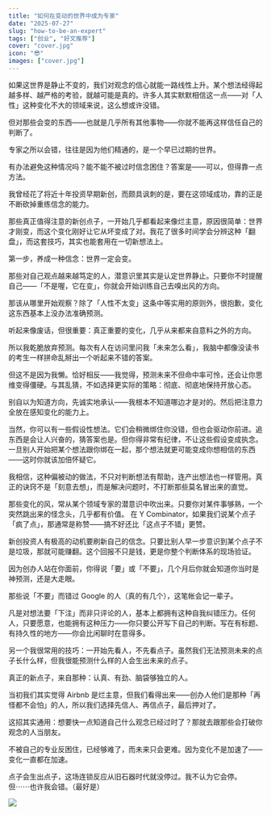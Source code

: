 ```yaml
---
title: "如何在变动的世界中成为专家"
date: "2025-07-27"
slug: "how-to-be-an-expert"
tags: ["创业", "好文推荐"]
cover: "cover.jpg"
icon: "😎"
images: ["cover.jpg"]
---
```

如果这世界是静止不变的，我们对观念的信心就能一路线性上升。某个想法经得起越多样、越严格的考验，就越可能是真的。许多人其实默默相信这一点——对「人性」这种变化不大的领域来说，这么想或许没错。



但对那些会变的东西——也就是几乎所有其他事物——你就不能再这样信任自己的判断了。



专家之所以会错，往往是因为他们精通的，是一个早已过期的世界。



有办法避免这种情况吗？能不能不被过时信念困住？答案是——可以，但得靠一点方法。



我曾经花了将近十年投资早期新创，而颇具讽刺的是，要在这领域成功，靠的正是不断砍掉重练信念的能力。



那些真正值得注意的新创点子，一开始几乎都看起来像烂主意，原因很简单：世界才刚变，而这个变化刚好让它从坏变成了对。我花了很多时间学会分辨这种「翻盘」，而这套技巧，其实也能套用在一切新想法上。



第一步，养成一种信念：世界一定会变。



那些对自己观点越来越笃定的人，潜意识里其实是认定世界静止。只要你不时提醒自己——「不是喔，它在变」，你就会开始训练自己去嗅出风的方向。



那该从哪里开始观察？除了「人性不太变」这条中等实用的原则外，很抱歉，变化这东西基本上没办法准确预测。



听起来像废话，但很重要：真正重要的变化，几乎从来都来自意料之外的方向。



所以我乾脆放弃预测。每次有人在访问里问我「未来怎么看」，我脑中都像没读书的考生一样拼命乱掰出一个听起来不错的答案。



但这不是因为我懒。恰好相反——我觉得，预测未来不但命中率可怜，还会让你思维变得僵硬。与其乱猜，不如选择更实际的策略：彻底、彻底地保持开放心态。



别自以为知道方向，先诚实地承认——我根本不知道哪边才是对的。然后把注意力全放在感知变化的能力上。



当然，你可以有一些假设性想法。它们会稍微绑住你没错，但也会驱动你前进。追东西是会让人兴奋的，猜答案也是。但你得非常有纪律，不让这些假设变成执念。
一旦别人开始把某个想法跟你绑在一起，那个想法就更可能变成你想相信的东西——这时你就该加倍怀疑它。



我相信，这种偏被动的做法，不只对判断想法有帮助，连产出想法也一样管用。真正的诀窍不是「刻意去想」，而是解决问题时，不打断那些莫名冒出来的直觉。



那些变化的风，常从某个领域专家的潜意识中吹出来。只要你对某件事够熟，一个突然跳出来的怪念头，几乎都有价值。
在 Y Combinator，如果我们说某个点子「疯了点」，那通常是称赞——搞不好还比「这点子不错」更赞。



新创投资人有极高的动机要刷新自己的信念。只要比别人早一步意识到某个点子不是垃圾，那就可能赚翻。这个回报不只是钱，更是你整个判断体系的现场验证。



因为创办人站在你面前，你得说「要」或「不要」，几个月后你就会知道你当时是神预测，还是大走眼。



那些说「不要」而错过 Google 的人（真的有几个），这笔帐会记一辈子。



凡是对想法要「下注」而非只评论的人，基本上都拥有这种自我纠错压力。任何人，只要愿意，也能拥有这种压力——你只要公开写下自己的判断。写在有标题、有持久性的地方——你会比闲聊时在意得多。



另一个我很常用的技巧：一开始先看人，不先看点子。虽然我们无法预测未来的点子长什么样，但我很能预测什么样的人会生出未来的点子。



真正的新点子，来自那种：认真、有劲、脑袋够独立的人。



当初我们其实觉得 Airbnb 是烂主意，但我们看得出来——创办人他们是那种「再怪都不会怕」的人，所以我们选择先信人、再信点子，最后押对了。



这招其实通用：想要快一点知道自己什么观念已经过时了？那就去跟那些会打破你观念的人当朋友。



不被自己的专业反困住，已经够难了，而未来只会更难。因为变化不是加速了——变化一直都在加速。



点子会生出点子，这场连锁反应从旧石器时代就没停过。我不认为它会停。
但⋯⋯也许我会错。（最好是）




![](https://prod-files-secure.s3.us-west-2.amazonaws.com/112d0858-5090-4d34-a606-b75eb8d65fd2/46476355-9cf3-4e99-9b7a-3531bc426380/1000202064.png?X-Amz-Algorithm=AWS4-HMAC-SHA256&X-Amz-Content-Sha256=UNSIGNED-PAYLOAD&X-Amz-Credential=ASIAZI2LB4666VVFKR5D%2F20251021%2Fus-west-2%2Fs3%2Faws4_request&X-Amz-Date=20251021T024447Z&X-Amz-Expires=3600&X-Amz-Security-Token=IQoJb3JpZ2luX2VjEFEaCXVzLXdlc3QtMiJHMEUCIEZ4KgUpr7wpGmlDP7NjVm%2Ff7GtGbTnDqcRnXnmTcWulAiEAggKRgDFNUji9ZsjutDpcv1AP1WcgmTtJzAWxQ%2FGXF1sqiAQI%2Bv%2F%2F%2F%2F%2F%2F%2F%2F%2F%2FARAAGgw2Mzc0MjMxODM4MDUiDFvVu6nYhXmvkjVrqyrcA8vxIK2sZ7n%2BSvJeTG4uMyrZG9W1zxlDopRiRRVm815gByaGx47XbOdZkTx8TLBczN8rW7UpqCbrHuaeOYdcChYyXuGirzBiomzzrz7E8SHabtkETHrS5RM4SHiJ7OSv8x7QwIpyHI0AmMT78CrNLLh%2BvXv3n3foYhu9lhBLGOEMQSgMAb5x004triPY774qEuaM%2FC5M3EvYTGDZiS7FaUmQvGu86EbUYEzLctt0BF6yPBu6KLQBiPFYkzSz0O9cgmSw4v8K4pHN8Is7Ek877CgDmgY9M13zsqMcfaas6T8yCvneC4gLvLfWNf2tyBiDzfvRdIBuTttD%2B40qdhEHVM3aap7EeqU5V2TRhsyC9jboAwZglxqD819NXRT0ErnBl2Ol0Zk%2BI9eMNA7elTBax3Xe3DPdjKQCawgKdMvHXgRnSmX%2B%2BOABS3A8F4022QAJ%2ByLfpRKLoE5%2FfaIVXZkyBQ3VPdcBV4RFqqYfA7aqzT1omku%2B9l1riIuibz8EPwaWn36%2FssUzSFlG1YDonSRV29Y76zCerSUiqWvyeTU3aSTuE53nzC%2B3sKtY7NTbELCPuMwgJT4NJgzO9v045BO%2FpXf2EEMryTdp5MStCiL3dqaTISTKCcOb%2FUuaPguFMN2528cGOqUBHCJhfMCjlQnSRO5pkOFVHsZDQZL174a02vxlptrlTRIbpnjHwNoryzD%2BCxTpQ5nWbjesxyFWto41yK7i5Zf6EUdeqBGMvkYUBbwqDV0u703KYUUhfBZWs%2FIDdGZz5OUcNFIsc9U7uWzvtirMnmjzpkEKMJpHMG58XTwd%2BmEGbnQbkdw73y91mtTwrzARAJvZueKXzFaQeRZK0NMQ8e%2BmG%2Fnd7zhi&X-Amz-Signature=1fa4056d3ebbd6e75c24cb280c66878c9ac06affe29aed56843df6538fa56f8b&X-Amz-SignedHeaders=host&x-amz-checksum-mode=ENABLED&x-id=GetObject)

